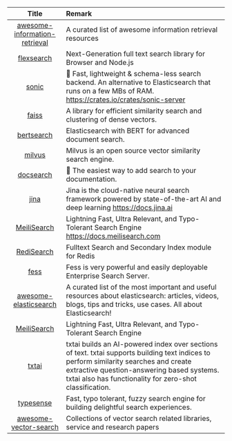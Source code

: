 | Title | Remark |
| :----: | :---- |
|[awesome-information-retrieval](https://github.com/harpribot/awesome-information-retrieval)|A curated list of awesome information retrieval resources|
|[flexsearch](https://github.com/nextapps-de/flexsearch)|Next-Generation full text search library for Browser and Node.js|
|[sonic](https://github.com/valeriansaliou/sonic)|🦔 Fast, lightweight & schema-less search backend. An alternative to Elasticsearch that runs on a few MBs of RAM. https://crates.io/crates/sonic-server|
|[faiss](https://github.com/facebookresearch/faiss)|A library for efficient similarity search and clustering of dense vectors.|
|[bertsearch](https://github.com/Hironsan/bertsearch)|Elasticsearch with BERT for advanced document search.|
|[milvus](https://github.com/milvus-io/milvus)|Milvus is an open source vector similarity search engine. |
|[docsearch](https://github.com/algolia/docsearch)|📘 The easiest way to add search to your documentation.|
|[jina](https://github.com/jina-ai/jina)|Jina is the cloud-native neural search framework powered by state-of-the-art AI and deep learning https://docs.jina.ai|
|[MeiliSearch](https://github.com/meilisearch/MeiliSearch)|Lightning Fast, Ultra Relevant, and Typo-Tolerant Search Engine https://docs.meilisearch.com|
|[RediSearch](https://github.com/RediSearch/RediSearch/)|Fulltext Search and Secondary Index module for Redis|
|[fess](https://github.com/codelibs/fess)|Fess is very powerful and easily deployable Enterprise Search Server.|
|[awesome-elasticsearch](https://github.com/dzharii/awesome-elasticsearch)|A curated list of the most important and useful resources about elasticsearch: articles, videos, blogs, tips and tricks, use cases. All about Elasticsearch!|
|[MeiliSearch](https://github.com/meilisearch/MeiliSearch)|Lightning Fast, Ultra Relevant, and Typo-Tolerant Search Engine|
|[txtai](https://github.com/neuml/txtai)|txtai builds an AI-powered index over sections of text. txtai supports building text indices to perform similarity searches and create extractive question-answering based systems. txtai also has functionality for zero-shot classification.|
|[typesense](https://github.com/typesense/typesense)|Fast, typo tolerant, fuzzy search engine for building delightful search experiences.|
|[awesome-vector-search](https://github.com/currentsapi/awesome-vector-search)|Collections of vector search related libraries, service and research papers|
